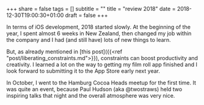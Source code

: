 +++
share = false
tags = []
subtitle = ""
title = "review 2018"
date = 2018-12-30T19:00:30+01:00
draft =  false
+++

In terms of iOS development, 2018 started slowly. At the beginning of the year, I spent almost 6 weeks in New Zealand, then changed my job within the company and I had (and still have) lots of new things to learn. 

<!--more-->
But, as already mentioned in [this post]({{<ref "post/liberating_constraints.md"\>}}), constraints can boost productivity and creativity. I learned a lot on the way to getting my film roll app finished and I look forward to submitting it to the App Store early next year.

In October, I went to the Hamburg Cocoa Heads meetup for the first time. It was quite an event, because Paul Hudson (aka @twostraws) held two inspiring talks that night and the overall atmosphere was very nice. 
